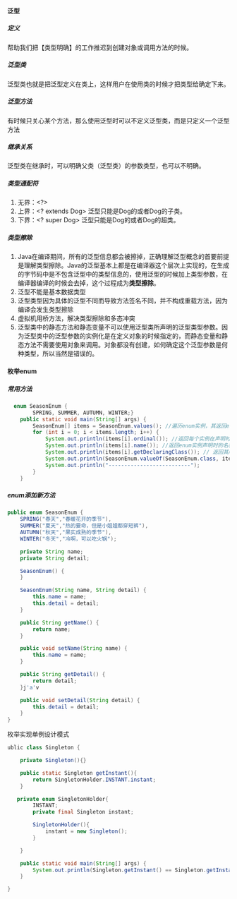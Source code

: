 #### 泛型

##### 	定义

帮助我们把【类型明确】的工作推迟到创建对象或调用方法的时候。

##### 	泛型类

泛型类也就是把泛型定义在类上，这样用户在使用类的时候才把类型给确定下来。

##### 	泛型方法

有时候只关心某个方法，那么使用泛型时可以不定义泛型类，而是只定义一个泛型方法

#####      继承关系

泛型类在继承时，可以明确父类（泛型类）的参数类型，也可以不明确。

##### 	类型通配符

1. 无界：<?>
2. 上界：<? extends Dog>  泛型只能是Dog的或者Dog的子类。
3. 下界：<? super Dog>    泛型只能是Dog的或者Dog的超类。

##### 类型擦除

1. Java在编译期间，所有的泛型信息都会被擦掉，正确理解泛型概念的首要前提是理解类型擦除。Java的泛型基本上都是在编译器这个层次上实现的，在生成的字节码中是不包含泛型中的类型信息的，使用泛型的时候加上类型参数，在编译器编译的时候会去掉，这个过程成为**类型擦除**。
2. 泛型不能是基本数据类型
3. 泛型类型因为具体的泛型不同而导致方法签名不同，并不构成重载方法，因为编译会发生类型擦除
4. 虚拟机用桥方法，解决类型擦除和多态冲突
5. 泛型类中的静态方法和静态变量不可以使用泛型类所声明的泛型类型参数。因为泛型类中的泛型参数的实例化是在定义对象的时候指定的，而静态变量和静态方法不需要使用对象来调用。对象都没有创建，如何确定这个泛型参数是何种类型，所以当然是错误的。

#### 枚举enum

##### 常用方法

```java
  enum SeasonEnum {
        SPRING, SUMMER, AUTUMN, WINTER;}
    public static void main(String[] args) {
        SeasonEnum[] items = SeasonEnum.values(); //遍历enum实例，其返回enum实例的数组
        for (int i = 0; i < items.length; i++) {
            System.out.println(items[i].ordinal()); //返回每个实例在声明时的次序
            System.out.println(items[i].name()); //返回enum实例声明时的名称
            System.out.println(items[i].getDeclaringClass()); // 返回其所属的enum类
            System.out.println(SeasonEnum.valueOf(SeasonEnum.class, items[i].name())); //根据给定的名称返回相应的enum实例
            System.out.println("--------------------------");
        }
    }
```

##### enum添加新方法

```java
public enum SeasonEnum {
    SPRING("春天","春暖花开的季节"),
    SUMMER("夏天","热的要命，但是小姐姐都穿短裤"),
    AUTUMN("秋天","果实成熟的季节"),
    WINTER("冬天","冷啊，可以吃火锅");

    private String name;
    private String detail;

    SeasonEnum() {
    }

    SeasonEnum(String name, String detail) {
        this.name = name;
        this.detail = detail;
    }

    public String getName() {
        return name;
    }

    public void setName(String name) {
        this.name = name;
    }

    public String getDetail() {
        return detail;
    }j'a'v

    public void setDetail(String detail) {
        this.detail = detail;
    }
}
```

枚举实现单例设计模式

```java
ublic class Singleton {

    private Singleton(){}

    public static Singleton getInstant(){
        return SingletonHolder.INSTANT.instant;
    }

   private enum SingletonHolder{
        INSTANT;
        private final Singleton instant;

        SingletonHolder(){
            instant = new Singleton();
        }

    }

    public static void main(String[] args) {
        System.out.println(Singleton.getInstant() == Singleton.getInstant());
    }

}
```